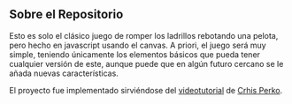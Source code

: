 ## Sobre el Repositorio
Esto es solo el clásico juego de romper los ladrillos rebotando una pelota, pero hecho en javascript usando el canvas. A priori, el juego será muy simple, teniendo únicamente los elementos básicos que pueda tener cualquier versión de este, aunque puede que en algún futuro cercano se le añada nuevas características.


El proyecto fue implementado sirviéndose del [videotutorial](https://www.youtube.com/watch?v=3EMxBkqC4z0) de [Crhis Perko](https://www.youtube.com/channel/UCraxnACLukXNgBnCq1zQnNg).
